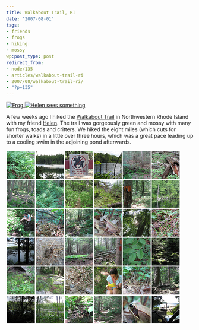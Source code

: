 ```yaml
---
title: Walkabout Trail, RI
date: '2007-08-01'
tags:
- friends
- frogs
- hiking
- mossy
wp:post_type: post
redirect_from:
- node/135
- articles/walkabout-trail-ri
- 2007/08/walkabout-trail-ri/
- "?p=135"
---
```


[ ![Frog](http://farm2.static.flickr.com/1327/819325062_64e6660ffa_m.jpg) ](http://www.flickr.com/photos/bensheldon/819325062/ "Photo Sharing") [ ![Helen sees something](http://farm2.static.flickr.com/1054/818413293_f3c656f1ce_m.jpg) ](http://www.flickr.com/photos/bensheldon/818413293/ "Photo Sharing")

A few weeks ago I hiked the [Walkabout Trail](http://www.google.com/maps?q=Providence,+RI,+USA&ie=UTF8&ll=41.92353,-71.75776&spn=0.00372,0.009388&t=h&z=17&om=1) in Northwestern Rhode Island with my friend [Helen](http://flickr.com/photos/helenday/). The trail was gorgeously green and mossy with many fun frogs, toads and critters. We hiked the eight miles (which cuts for shorter walks) in a little over three hours, which was a great pace leading up to a cooling swim in the adjoining pond afterwards.

[ ![](/uploads/2007-08/walkabout-trail.png) ](http://flickr.com/photos/bensheldon/sets/72157600835146342/)

